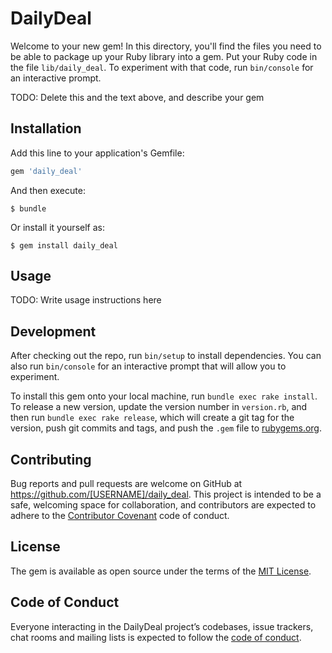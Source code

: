 # DailyDeal

Welcome to your new gem! In this directory, you'll find the files you need to be able to package up your Ruby library into a gem. Put your Ruby code in the file `lib/daily_deal`. To experiment with that code, run `bin/console` for an interactive prompt.

TODO: Delete this and the text above, and describe your gem

## Installation

Add this line to your application's Gemfile:

```ruby
gem 'daily_deal'
```

And then execute:

    $ bundle

Or install it yourself as:

    $ gem install daily_deal

## Usage

TODO: Write usage instructions here

## Development

After checking out the repo, run `bin/setup` to install dependencies. You can also run `bin/console` for an interactive prompt that will allow you to experiment.

To install this gem onto your local machine, run `bundle exec rake install`. To release a new version, update the version number in `version.rb`, and then run `bundle exec rake release`, which will create a git tag for the version, push git commits and tags, and push the `.gem` file to [rubygems.org](https://rubygems.org).

## Contributing

Bug reports and pull requests are welcome on GitHub at https://github.com/[USERNAME]/daily_deal. This project is intended to be a safe, welcoming space for collaboration, and contributors are expected to adhere to the [Contributor Covenant](http://contributor-covenant.org) code of conduct.

## License

The gem is available as open source under the terms of the [MIT License](http://opensource.org/licenses/MIT).

## Code of Conduct

Everyone interacting in the DailyDeal project’s codebases, issue trackers, chat rooms and mailing lists is expected to follow the [code of conduct](https://github.com/[USERNAME]/daily_deal/blob/master/CODE_OF_CONDUCT.md).
